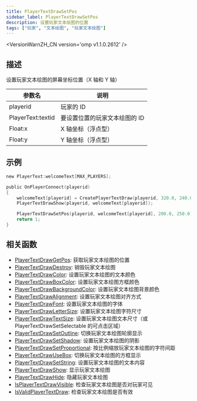 ```yaml
---
title: PlayerTextDrawSetPos
sidebar_label: PlayerTextDrawSetPos
description: 设置玩家文本绘图的位置
tags: ["玩家", "文本绘图", "玩家文本绘图"]
---
```


<VersionWarnZH_CN version='omp v1.1.0.2612' />

## 描述

设置玩家文本绘图的屏幕坐标位置（X 轴和 Y 轴）

| 参数名            | 说明                          |
| ----------------- | ----------------------------- |
| playerid          | 玩家的 ID                     |
| PlayerText:textid | 要设置位置的玩家文本绘图的 ID |
| Float:x           | X 轴坐标（浮点型）            |
| Float:y           | Y 轴坐标（浮点型）            |

## 示例

```c
new PlayerText:welcomeText[MAX_PLAYERS];

public OnPlayerConnect(playerid)
{
    welcomeText[playerid] = CreatePlayerTextDraw(playerid, 320.0, 240.0, "Welcome to my OPEN.MP server");
    PlayerTextDrawShow(playerid, welcomeText[playerid]);

    PlayerTextDrawSetPos(playerid, welcomeText[playerid], 200.0, 250.0);
    return 1;
}
```

## 相关函数

- [PlayerTextDrawGetPos](PlayerTextDrawGetPos): 获取玩家文本绘图的位置
- [PlayerTextDrawDestroy](PlayerTextDrawDestroy): 销毁玩家文本绘图
- [PlayerTextDrawColor](PlayerTextDrawColor): 设置玩家文本绘图的文本颜色
- [PlayerTextDrawBoxColor](PlayerTextDrawBoxColor): 设置玩家文本绘图方框颜色
- [PlayerTextDrawBackgroundColor](PlayerTextDrawBackgroundColor): 设置玩家文本绘图背景颜色
- [PlayerTextDrawAlignment](PlayerTextDrawAlignment): 设置玩家文本绘图对齐方式
- [PlayerTextDrawFont](PlayerTextDrawFont): 设置玩家文本绘图的字体
- [PlayerTextDrawLetterSize](PlayerTextDrawLetterSize): 设置玩家文本绘图字符尺寸
- [PlayerTextDrawTextSize](PlayerTextDrawTextSize): 设置玩家文本绘图文本尺寸（或 PlayerTextDrawSetSelectable 的可点击区域）
- [PlayerTextDrawSetOutline](PlayerTextDrawSetOutline): 切换玩家文本绘图轮廓显示
- [PlayerTextDrawSetShadow](PlayerTextDrawSetShadow): 设置玩家文本绘图的阴影
- [PlayerTextDrawSetProportional](PlayerTextDrawSetProportional): 按比例缩放玩家文本绘图的字符间距
- [PlayerTextDrawUseBox](PlayerTextDrawUseBox): 切换玩家文本绘图的方框显示
- [PlayerTextDrawSetString](PlayerTextDrawSetString): 设置玩家文本绘图的文本内容
- [PlayerTextDrawShow](PlayerTextDrawShow): 显示玩家文本绘图
- [PlayerTextDrawHide](PlayerTextDrawHide): 隐藏玩家文本绘图
- [IsPlayerTextDrawVisible](IsPlayerTextDrawVisible): 检查玩家文本绘图是否对玩家可见
- [IsValidPlayerTextDraw](IsValidPlayerTextDraw): 检查玩家文本绘图是否有效
